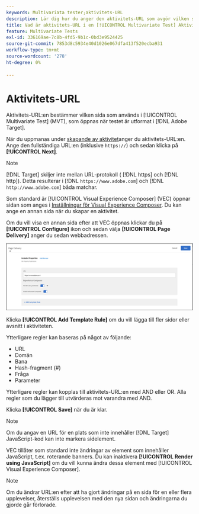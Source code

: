 ```yaml
---
keywords: Multivariata tester;aktivitets-URL
description: Lär dig hur du anger den aktivitets-URL som avgör vilken sida som ska användas i testet och som öppnas när [!UICONTROL Multivariate Test] aktiviteten är utformad med [!DNL Adobe Target].
title: Vad är aktivitets-URL i en [!UICONTROL Multivariate Test] Aktivitet?
feature: Multivariate Tests
exl-id: 336169ae-7c8b-4fd5-9b1c-0bd3e9524425
source-git-commit: 7853d8c5934e40d1026e067dfa413f520ecba931
workflow-type: tm+mt
source-wordcount: '278'
ht-degree: 0%

---
```


# Aktivitets-URL

Aktivitets-URL:en bestämmer vilken sida som används i [!UICONTROL Multivariate Test] (MVT), som öppnas när testet är utformat i [!DNL Adobe Target].

När du uppmanas under [skapande av aktivitet](/help/main/c-activities/c-multivariate-testing/t-create-multivariate-test/create-multivariate-test.md)anger du aktivitets-URL:en. Ange den fullständiga URL:en (inklusive `https://`) och sedan klicka på **[!UICONTROL Next]**.

>[!NOTE]
>
>[!DNL Target] skiljer inte mellan URL-protokoll ( [!DNL https] och [!DNL http]). Detta resulterar i [!DNL `https://www.adobe.com`] och [!DNL `http://www.adobe.com`] båda matchar.

Som standard är [!UICONTROL Visual Experience Composer] (VEC) öppnar sidan som anges i [Inställningar för Visual Experience Composer](/help/main/administrating-target/visual-experience-composer-set-up.md). Du kan ange en annan sida när du skapar en aktivitet.

Om du vill visa en annan sida efter att VEC öppnas klickar du på **[!UICONTROL Configure]** ikon och sedan välja **[!UICONTROL Page Delivery]** anger du sedan webbadressen.

![Dialogrutan Sidleverans](/help/main/c-activities/c-multivariate-testing/t-create-multivariate-test/assets/url-config.png)

Klicka **[!UICONTROL Add Template Rule]** om du vill lägga till fler sidor eller avsnitt i aktiviteten.

Ytterligare regler kan baseras på något av följande:

* URL
* Domän
* Bana
* Hash-fragment (#)
* Fråga
* Parameter

Ytterligare regler kan kopplas till aktivitets-URL:en med AND eller OR. Alla regler som du lägger till utvärderas mot varandra med AND.

Klicka **[!UICONTROL Save]** när du är klar.

>[!NOTE]
>
>Om du angav en URL för en plats som inte innehåller [!DNL Target] JavaScript-kod kan inte markera sidelement.

VEC tillåter som standard inte ändringar av element som innehåller JavaScript, t.ex. roterande banners. Du kan inaktivera **[!UICONTROL Render using JavaScript]** om du vill kunna ändra dessa element med [!UICONTROL Visual Experience Composer].

>[!NOTE]
>
>Om du ändrar URL:en efter att ha gjort ändringar på en sida för en eller flera upplevelser, återställs upplevelsen med den nya sidan och ändringarna du gjorde går förlorade.
